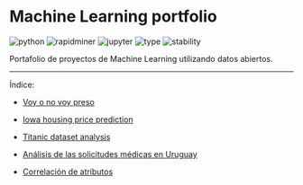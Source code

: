 # Machine Learning portfolio
![python](https://img.shields.io/badge/python-v2.7-brightgreen) ![rapidminer](https://img.shields.io/badge/rapidminer-v1.0-brightgreen) ![jupyter](https://img.shields.io/badge/jupyter-v1.0-brightgreen) ![type](https://img.shields.io/badge/type-portfolio-blue) ![stability](https://img.shields.io/badge/stablility-deprecated-yellow)

Portafolio de proyectos de Machine Learning utilizando datos abiertos.

---

Índice:
- [Voy o no voy preso](https://github.com/brunomaso1/ml-porfolio/blob/master/content/posts/jupyter-notebooks/2018/Voy_preso_o_no_analisis_dataset_penal2016_python.ipynb)
- [Iowa housing price prediction](https://github.com/brunomaso1/ml-porfolio/blob/master/content/posts/jupyter-notebooks/2018/Iowa_housing_prices_python.ipynb)
- [Titanic dataset analysis](https://github.com/brunomaso1/ml-porfolio/blob/master/content/posts/jupyter-notebooks/2018/Titanic_dataset_analisis_python.ipynb)
- [Análisis de las solicitudes médicas en Uruguay](https://github.com/brunomaso1/ml-porfolio/blob/master/content/posts/rapidminer/2018/Analisis_de_las_solicitudes_medicas_uruguay_2016_rapidminer.md)

- [Correlación de atributos](https://github.com/brunomaso1/ml-porfolio/blob/master/content/posts/jupyter-notebooks/2018/Correlaci%C3%B3n_de_atributos_python.ipynb)
